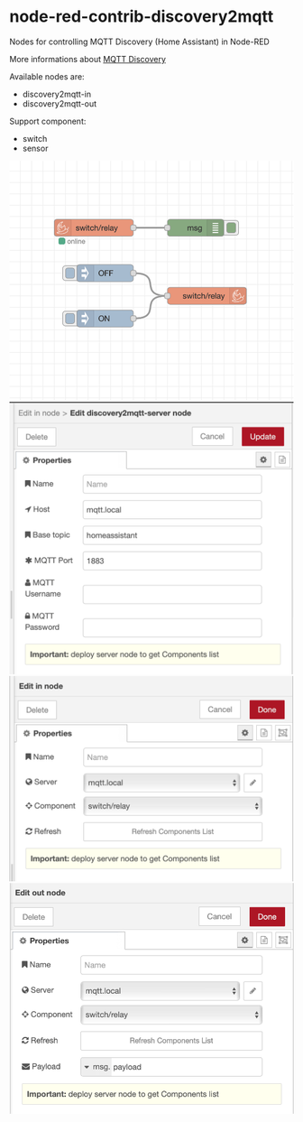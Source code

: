 # node-red-contrib-discovery2mqtt
Nodes for controlling MQTT Discovery (Home Assistant) in Node-RED

More informations about [MQTT Discovery](https://www.home-assistant.io/docs/mqtt/discovery/)

Available nodes are:
* discovery2mqtt-in
* discovery2mqtt-out

Support component:
* switch
* sensor

<img src="https://github.com/twocolors/node-red-contrib-discovery2mqtt/raw/main/readme/flow.png">
<img src="https://github.com/twocolors/node-red-contrib-discovery2mqtt/raw/main/readme/server.png">
<img src="https://github.com/twocolors/node-red-contrib-discovery2mqtt/raw/main/readme/in.png">
<img src="https://github.com/twocolors/node-red-contrib-discovery2mqtt/raw/main/readme/out.png">
